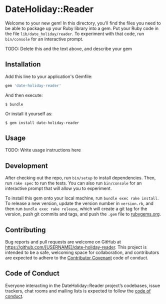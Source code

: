 # DateHoliday::Reader

Welcome to your new gem! In this directory, you'll find the files you need to be able to package up your Ruby library into a gem. Put your Ruby code in the file `lib/date_holiday/reader`. To experiment with that code, run `bin/console` for an interactive prompt.

TODO: Delete this and the text above, and describe your gem

## Installation

Add this line to your application's Gemfile:

```ruby
gem 'date-holiday-reader'
```

And then execute:

    $ bundle

Or install it yourself as:

    $ gem install date-holiday-reader

## Usage

TODO: Write usage instructions here

## Development

After checking out the repo, run `bin/setup` to install dependencies. Then, run `rake spec` to run the tests. You can also run `bin/console` for an interactive prompt that will allow you to experiment.

To install this gem onto your local machine, run `bundle exec rake install`. To release a new version, update the version number in `version.rb`, and then run `bundle exec rake release`, which will create a git tag for the version, push git commits and tags, and push the `.gem` file to [rubygems.org](https://rubygems.org).

## Contributing

Bug reports and pull requests are welcome on GitHub at https://github.com/[USERNAME]/date-holiday-reader. This project is intended to be a safe, welcoming space for collaboration, and contributors are expected to adhere to the [Contributor Covenant](http://contributor-covenant.org) code of conduct.

## Code of Conduct

Everyone interacting in the DateHoliday::Reader project’s codebases, issue trackers, chat rooms and mailing lists is expected to follow the [code of conduct](https://github.com/[USERNAME]/date-holiday-reader/blob/master/CODE_OF_CONDUCT.md).

